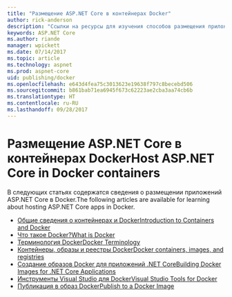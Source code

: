 ```yaml
---
title: "Размещение ASP.NET Core в контейнерах Docker"
author: rick-anderson
description: "Ссылки на ресурсы для изучения способов размещения приложений ASP.NET Core в контейнерах Docker."
keywords: ASP.NET Core
ms.author: riande
manager: wpickett
ms.date: 07/14/2017
ms.topic: article
ms.technology: aspnet
ms.prod: aspnet-core
uid: publishing/docker
ms.openlocfilehash: e643d4fea75c3013623e19638f797c8becebd506
ms.sourcegitcommit: b861bab71ea6945f673c62223ae2cba3aa74cb6b
ms.translationtype: HT
ms.contentlocale: ru-RU
ms.lasthandoff: 09/28/2017
---
```

# <a name="host-aspnet-core-in-docker-containers"></a><span data-ttu-id="6f666-104">Размещение ASP.NET Core в контейнерах Docker</span><span class="sxs-lookup"><span data-stu-id="6f666-104">Host ASP.NET Core in Docker containers</span></span>

<span data-ttu-id="6f666-105">В следующих статьях содержатся сведения о размещении приложений ASP.NET Core в Docker.</span><span class="sxs-lookup"><span data-stu-id="6f666-105">The following articles are available for learning about hosting ASP.NET Core apps in Docker.</span></span>

* [<span data-ttu-id="6f666-106">Общие сведения о контейнерах и Docker</span><span class="sxs-lookup"><span data-stu-id="6f666-106">Introduction to Containers and Docker</span></span>](https://docs.microsoft.com/dotnet/standard/microservices-architecture/container-docker-introduction/index)
* [<span data-ttu-id="6f666-107">Что такое Docker?</span><span class="sxs-lookup"><span data-stu-id="6f666-107">What is Docker</span></span>](https://docs.microsoft.com/dotnet/standard/microservices-architecture/container-docker-introduction/docker-defined)
* [<span data-ttu-id="6f666-108">Терминология Docker</span><span class="sxs-lookup"><span data-stu-id="6f666-108">Docker Terminology</span></span>](https://docs.microsoft.com/dotnet/standard/microservices-architecture/container-docker-introduction/docker-terminology)
* [<span data-ttu-id="6f666-109">Контейнеры, образы и реестры Docker</span><span class="sxs-lookup"><span data-stu-id="6f666-109">Docker containers, images, and registries</span></span>](https://docs.microsoft.com/dotnet/standard/microservices-architecture/container-docker-introduction/docker-containers-images-registries)
* [<span data-ttu-id="6f666-110">Создание образов Docker для приложений .NET Core</span><span class="sxs-lookup"><span data-stu-id="6f666-110">Building Docker Images for .NET Core Applications</span></span>](https://docs.microsoft.com/dotnet/articles/core/docker/building-net-docker-images)
* [<span data-ttu-id="6f666-111">Инструменты Visual Studio для Docker</span><span class="sxs-lookup"><span data-stu-id="6f666-111">Visual Studio Tools for Docker</span></span>](xref:publishing/vs-tools-for-docker)
* [<span data-ttu-id="6f666-112">Публикация в образ Docker</span><span class="sxs-lookup"><span data-stu-id="6f666-112">Publish to a Docker Image</span></span>](https://azure.microsoft.com/documentation/articles/vs-azure-tools-docker-hosting-web-apps-in-docker/)
